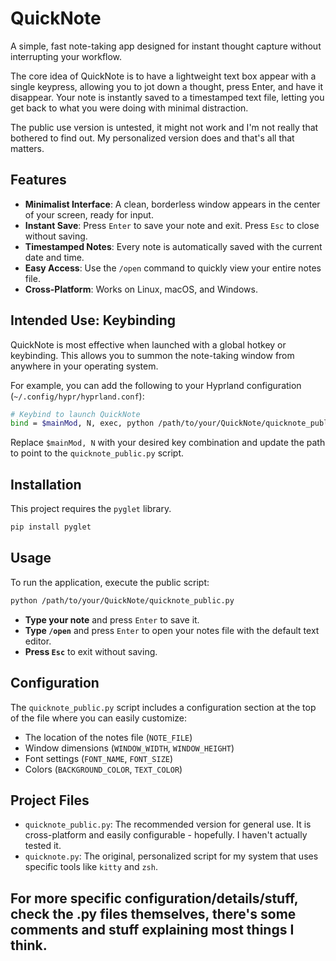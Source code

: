 
# QuickNote

A simple, fast note-taking app designed for instant thought capture without interrupting your workflow.

The core idea of QuickNote is to have a lightweight text box appear with a single keypress, allowing you to jot down a thought, press Enter, and have it disappear. Your note is instantly saved to a timestamped text file, letting you get back to what you were doing with minimal distraction.

The public use version is untested, it might not work and I'm not really that bothered to find out. My personalized version does and that's all that matters.
## Features

- **Minimalist Interface**: A clean, borderless window appears in the center of your screen, ready for input.
- **Instant Save**: Press `Enter` to save your note and exit. Press `Esc` to close without saving.
- **Timestamped Notes**: Every note is automatically saved with the current date and time.
- **Easy Access**: Use the `/open` command to quickly view your entire notes file.
- **Cross-Platform**: Works on Linux, macOS, and Windows.

## Intended Use: Keybinding

QuickNote is most effective when launched with a global hotkey or keybinding. This allows you to summon the note-taking window from anywhere in your operating system.

For example, you can add the following to your Hyprland configuration (`~/.config/hypr/hyprland.conf`):

```sh
# Keybind to launch QuickNote
bind = $mainMod, N, exec, python /path/to/your/QuickNote/quicknote_public.py
```

Replace `$mainMod, N` with your desired key combination and update the path to point to the `quicknote_public.py` script.

## Installation

This project requires the `pyglet` library.

```sh
pip install pyglet
```

## Usage

To run the application, execute the public script:

```sh
python /path/to/your/QuickNote/quicknote_public.py
```

- **Type your note** and press `Enter` to save it.
- **Type `/open`** and press `Enter` to open your notes file with the default text editor.
- **Press `Esc`** to exit without saving.

## Configuration

The `quicknote_public.py` script includes a configuration section at the top of the file where you can easily customize:

- The location of the notes file (`NOTE_FILE`)
- Window dimensions (`WINDOW_WIDTH`, `WINDOW_HEIGHT`)
- Font settings (`FONT_NAME`, `FONT_SIZE`)
- Colors (`BACKGROUND_COLOR`, `TEXT_COLOR`)

## Project Files

- `quicknote_public.py`: The recommended version for general use. It is cross-platform and easily configurable - hopefully. I haven't actually tested it.
- `quicknote.py`: The original, personalized script for my system that uses specific tools like `kitty` and `zsh`. 

## For more specific configuration/details/stuff, check the .py files themselves, there's some comments and stuff explaining most things I think.
